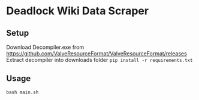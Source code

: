# Deadlock Wiki Data Scraper

## Setup
Download Decompiler.exe from https://github.com/ValveResourceFormat/ValveResourceFormat/releases
Extract decompiler into downloads folder
`pip install -r requirements.txt`


## Usage

`bash main.sh`